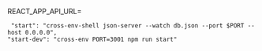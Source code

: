 REACT_APP_API_URL=


     "start": "cross-env-shell json-server --watch db.json --port $PORT --host 0.0.0.0",
    "start-dev": "cross-env PORT=3001 npm run start"